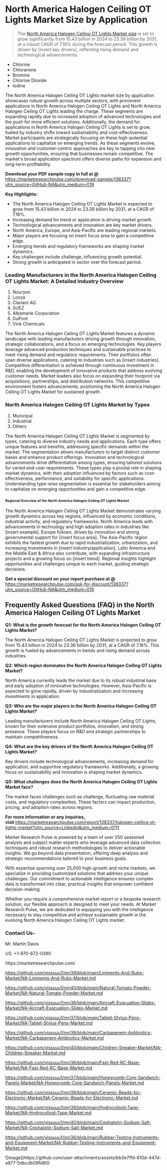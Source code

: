 <h1>North America Halogen Ceiling OT Lights Market&nbsp;Size by Application</h1><blockquote><p>The <a href="https://marketresearchpulse.com/download-sample/138337?utm_source=GitHub-NA&amp;utm_medium=019">North America Halogen Ceiling OT Lights Market size</a> is set to grow significantly from 15.43 billion in 2024 to 23.39 billion by 2031, at a robust CAGR of 7.18% during the forecast period. This growth is driven by [insert key drivers], reflecting rising demand and technological advancements.</p></blockquote><ul><li>Chlorine<li> Chloramine<li> Bromine<li> Chlorine Dioxide<li> Iodine</li></ul><p>The North America Halogen Ceiling OT Lights market size by application showcases robust growth across multiple sectors, with prominent applications in North America Halogen Ceiling OT Lights and North America Halogen Ceiling OT Lights leading the charge. These segments are expanding rapidly due to increased adoption of advanced technologies and the push for more efficient solutions. Additionally, the demand for applications in North America Halogen Ceiling OT Lights is set to grow, fueled by industry shifts toward sustainability and cost-effectiveness. Market participants are strategically focusing on these high-potential applications to capitalize on emerging trends. As these segments evolve, innovation and customer-centric approaches are key to tapping into new growth opportunities, ensuring that businesses remain competitive. The market's broad application spectrum offers diverse paths for expansion and long-term profitability.</p><p><strong>Download your PDF sample copy in full at @ </strong><a href="https://marketresearchpulse.com/download-sample/138337?utm_source=GitHub-NA&amp;utm_medium=019">https://marketresearchpulse.com/download-sample/138337?utm_source=GitHub-NA&amp;utm_medium=019</a></p><p><strong>Key Highlights: </strong></p><ul><li>The North America Halogen Ceiling OT Lights Market is expected to grow from 15.43 billion in 2024 to 23.39 billion by 2031, at a CAGR of 7.18%.</li><li>Increasing demand for trend or application is driving market growth.</li><li>Technological advancements and innovation are key market drivers.</li><li>North America, Europe, and Asia-Pacific are leading regional markets.</li><li>Major players are focusing on insert focus area to gain a competitive edge.</li><li>Emerging trends and regulatory frameworks are shaping market dynamics.</li><li>Key challenges include challenge, influencing growth potential.</li><li>Strong growth is anticipated in sector over the forecast period.</li></ul><h3>Leading Manufacturers in the North America Halogen Ceiling OT Lights Market: A Detailed Industry Overview</h3><ol><li>Nouryon</li><li>Lonza</li><li>Clariant AG</li><li>SUEZ</li><li>Albemarle Corporation</li><li>DuPont</li><li>Vink Chemicals</li></ol><div class="flex max-w-full flex-col flex-grow"><div class="min-h-8 text-message flex w-full flex-col items-end gap-2 whitespace-normal break-words [.text-message+&amp;]:mt-5" dir="auto" data-message-author-role="assistant" data-message-id="fd8432e4-4910-450d-b182-61b7bfb0a01f" data-message-model-slug="gpt-4o"><div class="flex w-full flex-col gap-1 empty:hidden first:pt-[3px]"><div class="markdown prose w-full break-words dark:prose-invert light"><p>The North America Halogen Ceiling OT Lights Market features a dynamic landscape with leading manufacturers driving growth through innovation, strategic collaborations, and a focus on emerging technologies. Key players leverage advanced production techniques and sustainable practices to meet rising demand and regulatory requirements. Their portfolios often span diverse applications, catering to industries such as [insert industries]. Competitive differentiation is achieved through continuous investment in R&amp;D, enabling the development of innovative products that address evolving customer needs. Market leaders also focus on expanding their footprint via acquisitions, partnerships, and distribution networks. This competitive environment fosters advancements, positioning the North America Halogen Ceiling OT Lights Market for sustained growth.</p></div></div></div></div><h3>North America Halogen Ceiling OT Lights Market by Types</h3><ol><li>Municipal<li> Industrial<li> Others</li></ol><div class="flex max-w-full flex-col flex-grow"><div class="min-h-8 text-message flex w-full flex-col items-end gap-2 whitespace-normal break-words [.text-message+&amp;]:mt-5" dir="auto" data-message-author-role="assistant" data-message-id="084470be-0bb7-4664-bddf-5156b4f41249" data-message-model-slug="gpt-4o-mini"><div class="flex w-full flex-col gap-1 empty:hidden first:pt-[3px]"><div class="markdown prose w-full break-words dark:prose-invert light"><p>The North America Halogen Ceiling OT Lights Market is segmented by types, catering to diverse industry needs and applications. Each type offers unique features and benefits, addressing specific demands within the market. The segmentation allows manufacturers to target distinct customer bases and enhance product offerings. Innovation and technological advancements drive differentiation among types, ensuring tailored solutions for varied end-user requirements. These types play a pivotal role in shaping market dynamics, with their adoption influenced by factors such as cost-effectiveness, performance, and suitability for specific applications. Understanding type-wise segmentation is essential for stakeholders aiming to capitalize on emerging opportunities and gain a competitive edge.</p></div></div></div></div><h3><span style="font-size: 11px;">Regional Overview of the North America Halogen Ceiling OT Lights Market</span></h3><div class="flex max-w-full flex-col flex-grow"><div class="min-h-8 text-message flex w-full flex-col items-end gap-2 whitespace-normal break-words [.text-message+&amp;]:mt-5" dir="auto" data-message-author-role="assistant" data-message-id="e9038762-ce64-4e30-91c9-9bd413514231" data-message-model-slug="gpt-4o-mini"><div class="flex w-full flex-col gap-1 empty:hidden first:pt-[3px]"><div class="markdown prose w-full break-words dark:prose-invert light"><p>The North America Halogen Ceiling OT Lights Market demonstrates varying growth dynamics across key regions, influenced by economic conditions, industrial activity, and regulatory frameworks. North America leads with advancements in technology and high adoption rates in industries like [insert example]. Europe follows, driven by innovation and strong governmental support for [insert focus area]. The Asia-Pacific region exhibits the fastest growth due to rapid industrialization, urbanization, and increasing investments in [insert industry/application]. Latin America and the Middle East &amp; Africa also contribute, with expanding infrastructure projects and a growing focus on [insert trend]. Regional insights highlight opportunities and challenges unique to each market, guiding strategic decisions.</p></div></div></div></div><p><strong>Get a special discount on your report purchase at @ </strong><a href="https://marketresearchpulse.com/ask-for-discount/138337?utm_source=GitHub-NA&amp;utm_medium=019">https://marketresearchpulse.com/ask-for-discount/138337?utm_source=GitHub-NA&amp;utm_medium=019</a></p><h2>Frequently Asked Questions (FAQ) in the North America Halogen Ceiling OT Lights Market</h2><p><strong>Q1: What is the growth forecast for the North America Halogen Ceiling OT Lights Market?</strong></p><p>The North America Halogen Ceiling OT Lights Market is projected to grow from 15.43 billion in 2024 to 23.39 billion by 2031, at a CAGR of 7.18%. This growth is fueled by advancements in trends and rising demand across industries.</p><p><strong>Q2: Which region dominates the North America Halogen Ceiling OT Lights Market?</strong></p><p>North America currently leads the market due to its robust industrial base and early adoption of innovative technologies. However, Asia-Pacific is expected to grow rapidly, driven by industrialization and increasing investments in application.</p><p><strong>Q3: Who are the major players in the North America Halogen Ceiling OT Lights Market?</strong></p><p>Leading manufacturers include North America Halogen Ceiling OT Lights, known for their extensive product portfolios, innovation, and strong presence. These players focus on R&amp;D and strategic partnerships to maintain competitiveness.</p><p><strong>Q4: What are the key drivers of the North America Halogen Ceiling OT Lights Market?</strong></p><p>Key drivers include technological advancements, increasing demand for application, and supportive regulatory frameworks. Additionally, a growing focus on sustainability and innovation is shaping market dynamics.</p><p><strong>Q5: What challenges does the North America Halogen Ceiling OT Lights Market face?</strong></p><p>The market faces challenges such as challenge, fluctuating raw material costs, and regulatory complexities. These factors can impact production, pricing, and adoption rates across regions.</p><p><strong>For more information or any inquiries, visit&nbsp;</strong><a href="https://marketresearchpulse.com/report/138337/halogen-ceiling-ot-lights-market?utm_source=Linkedin&utm_medium=0111">https://marketresearchpulse.com/report/138337/halogen-ceiling-ot-lights-market?utm_source=Linkedin&utm_medium=0111</a></p><p>Market Research Pulse is powered by a team of over 250 seasoned analysts and subject matter experts who leverage advanced data collection techniques and robust research methodologies to deliver actionable insights. We go beyond data presentation, offering deep analysis and strategic recommendations tailored to your business goals.</p><p>With expertise spanning over 25,000 high-growth and niche markets, we specialize in providing customized solutions that address your unique challenges. Our commitment to actionable intelligence ensures complex data is transformed into clear, practical insights that empower confident decision-making.</p><p>Whether you require a comprehensive market report or a bespoke research solution, our flexible approach is designed to meet your needs. At Market Research Pulse, we are dedicated to equipping you with the intelligence necessary to stay competitive and achieve sustainable growth in the evolving North America Halogen Ceiling OT Lights market.</p><h3><strong>Contact Us-</strong></h3><p>Mr. Martin Davis</p><p>US: +1-970-672-0390</p><p>https://marketresearchpulse.com/</p><p><a href="https://github.com/vissuuu1/mri39/blob/main/Liniments-And-Rubs-Market/NA-Liniments-And-Rubs-Market.md">https://github.com/vissuuu1/mri39/blob/main/Liniments-And-Rubs-Market/NA-Liniments-And-Rubs-Market.md</a></p><p><a href="https://github.com/vissuuu1/mri40/blob/main/Natural-Tomato-Powder-Market/NA-Natural-Tomato-Powder-Market.md">https://github.com/vissuuu1/mri40/blob/main/Natural-Tomato-Powder-Market/NA-Natural-Tomato-Powder-Market.md</a></p><p><a href="https://github.com/vissuuu1/mri36/blob/main/Aircraft-Evacuation-Slides-Market/NA-Aircraft-Evacuation-Slides-Market.md">https://github.com/vissuuu1/mri36/blob/main/Aircraft-Evacuation-Slides-Market/NA-Aircraft-Evacuation-Slides-Market.md</a></p><p><a href="https://github.com/vissuuu1/mri37/blob/main/Tablet-Stylus-Pens-Market/NA-Tablet-Stylus-Pens-Market.md">https://github.com/vissuuu1/mri37/blob/main/Tablet-Stylus-Pens-Market/NA-Tablet-Stylus-Pens-Market.md</a></p><p><a href="https://github.com/vissuuu1/mri39/blob/main/Carbapenem-Antibiotics-Market/NA-Carbapenem-Antibiotics-Market.md">https://github.com/vissuuu1/mri39/blob/main/Carbapenem-Antibiotics-Market/NA-Carbapenem-Antibiotics-Market.md</a></p><p><a href="https://github.com/vissuuu1/mri40/blob/main/Children-Sneaker-Market/NA-Children-Sneaker-Market.md">https://github.com/vissuuu1/mri40/blob/main/Children-Sneaker-Market/NA-Children-Sneaker-Market.md</a></p><p><a href="https://github.com/vissuuu1/mri36/blob/main/Fast-Red-RC-Base-Market/NA-Fast-Red-RC-Base-Market.md">https://github.com/vissuuu1/mri36/blob/main/Fast-Red-RC-Base-Market/NA-Fast-Red-RC-Base-Market.md</a></p><p><a href="https://github.com/vissuuu1/mri37/blob/main/Honeycomb-Core-Sandwich-Panels-Market/NA-Honeycomb-Core-Sandwich-Panels-Market.md">https://github.com/vissuuu1/mri37/blob/main/Honeycomb-Core-Sandwich-Panels-Market/NA-Honeycomb-Core-Sandwich-Panels-Market.md</a></p><p><a href="https://github.com/vissuuu1/mri38/blob/main/Ceramic-Beads-for-Electronic-Market/NA-Ceramic-Beads-for-Electronic-Market.md">https://github.com/vissuuu1/mri38/blob/main/Ceramic-Beads-for-Electronic-Market/NA-Ceramic-Beads-for-Electronic-Market.md</a></p><p><a href="https://github.com/vissuuu1/mri39/blob/main/Hydrocolloid-Tape-Market/NA-Hydrocolloid-Tape-Market.md">https://github.com/vissuuu1/mri39/blob/main/Hydrocolloid-Tape-Market/NA-Hydrocolloid-Tape-Market.md</a></p><p><a href="https://github.com/vissuuu1/mri40/blob/main/Cephalotin-Sodium-Salt-Market/NA-Cephalotin-Sodium-Salt-Market.md">https://github.com/vissuuu1/mri40/blob/main/Cephalotin-Sodium-Salt-Market/NA-Cephalotin-Sodium-Salt-Market.md</a></p><p><a href="https://github.com/vissuuu1/mri36/blob/main/Rubber-Testing-Instruments-and-Equipment-Market/NA-Rubber-Testing-Instruments-and-Equipment-Market.md">https://github.com/vissuuu1/mri36/blob/main/Rubber-Testing-Instruments-and-Equipment-Market/NA-Rubber-Testing-Instruments-and-Equipment-Market.md</a></p>
![image](https://github.com/user-attachments/assets/bb3e7ffd-610d-447d-a977-5dbcdb09fd90)
